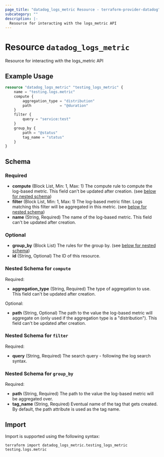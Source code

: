 ```yaml
---
page_title: "datadog_logs_metric Resource - terraform-provider-datadog"
subcategory: ""
description: |-
  Resource for interacting with the logs_metric API
---
```


# Resource `datadog_logs_metric`

Resource for interacting with the logs_metric API

## Example Usage

```terraform
resource "datadog_logs_metric" "testing_logs_metric" {
    name = "testing.logs.metric"
    compute {
        aggregation_type = "distribution"
        path             = "@duration"
    }
    filter {
        query = "service:test"
    }
    group_by {
        path = "@status"
        tag_name = "status"
    }
}
```

## Schema

### Required

- **compute** (Block List, Min: 1, Max: 1) The compute rule to compute the log-based metric. This field can't be updated after creation. (see [below for nested schema](#nestedblock--compute))
- **filter** (Block List, Min: 1, Max: 1) The log-based metric filter. Logs matching this filter will be aggregated in this metric. (see [below for nested schema](#nestedblock--filter))
- **name** (String, Required) The name of the log-based metric. This field can't be updated after creation.

### Optional

- **group_by** (Block List) The rules for the group by. (see [below for nested schema](#nestedblock--group_by))
- **id** (String, Optional) The ID of this resource.

<a id="nestedblock--compute"></a>
### Nested Schema for `compute`

Required:

- **aggregation_type** (String, Required) The type of aggregation to use. This field can't be updated after creation.

Optional:

- **path** (String, Optional) The path to the value the log-based metric will aggregate on (only used if the aggregation type is a "distribution"). This field can't be updated after creation.


<a id="nestedblock--filter"></a>
### Nested Schema for `filter`

Required:

- **query** (String, Required) The search query - following the log search syntax.


<a id="nestedblock--group_by"></a>
### Nested Schema for `group_by`

Required:

- **path** (String, Required) The path to the value the log-based metric will be aggregated over.
- **tag_name** (String, Required) Eventual name of the tag that gets created. By default, the path attribute is used as the tag name.

## Import

Import is supported using the following syntax:

```shell
terraform import datadog_logs_metric.testing_logs_metric testing.logs.metric
```

